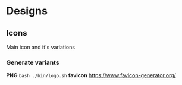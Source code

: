 # Designs
## Icons
Main icon and it's variations
### Generate variants
**PNG**
```bash ./bin/logo.sh```
**favicon**
https://www.favicon-generator.org/
